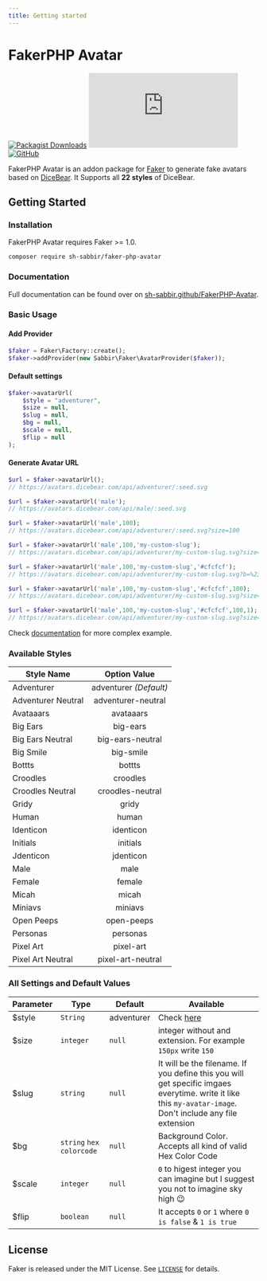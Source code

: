 ```yaml
---
title: Getting started
---
```

# FakerPHP Avatar

[![Packagist Downloads](https://img.shields.io/packagist/dt/sh-sabbir/faker-php-avatar?style=for-the-badge)](https://packagist.org/packages/sh-sabbir/faker-php-avatar) ![GitHub file size in bytes](https://img.shields.io/github/size/sh-sabbir/FakerPHP-Avatar/AvatarProvider.php?style=for-the-badge) [![GitHub](https://img.shields.io/github/license/sh-sabbir/FakerPHP-Avatar?style=for-the-badge)](https://github.com/sh-sabbir/FakerPHP-Avatar/blob/master/LICENSE)

FakerPHP Avatar is an addon package for [Faker](https://github.com/FakerPHP/Faker) to generate fake avatars based on [DiceBear](https://avatars.dicebear.com/). It Supports all **22 styles** of DiceBear.

## Getting Started

### Installation

FakerPHP Avatar requires Faker >= 1.0.

```shell
composer require sh-sabbir/faker-php-avatar
```

### Documentation

Full documentation can be found over on [sh-sabbir.github/FakerPHP-Avatar](https://sh-sabbir.github/FakerPHP-Avatar).

### Basic Usage

#### Add Provider

```php
$faker = Faker\Factory::create();
$faker->addProvider(new Sabbir\Faker\AvatarProvider($faker));
```


#### Default settings
```php
$faker->avatarUrl(
    $style = "adventurer", 
    $size = null, 
    $slug = null, 
    $bg = null, 
    $scale = null, 
    $flip = null
);
```


#### Generate Avatar URL

```php
$url = $faker->avatarUrl();  
// https://avatars.dicebear.com/api/adventurer/:seed.svg

$url = $faker->avatarUrl('male');  
// https://avatars.dicebear.com/api/male/:seed.svg

$url = $faker->avatarUrl('male',100);  
// https://avatars.dicebear.com/api/adventurer/:seed.svg?size=100

$url = $faker->avatarUrl('male',100,'my-custom-slug');  
// https://avatars.dicebear.com/api/adventurer/my-custom-slug.svg?size=100

$url = $faker->avatarUrl('male',100,'my-custom-slug','#cfcfcf');  
// https://avatars.dicebear.com/api/adventurer/my-custom-slug.svg?b=%23cfcfcf&size=100

$url = $faker->avatarUrl('male',100,'my-custom-slug','#cfcfcf',100);  
// https://avatars.dicebear.com/api/adventurer/my-custom-slug.svg?size=100&b=%23cfcfcf&scale=100

$url = $faker->avatarUrl('male',100,'my-custom-slug','#cfcfcf',100,1);  
// https://avatars.dicebear.com/api/adventurer/my-custom-slug.svg?size=100&b=%23cfcfcf&scale=100&flip=1

```

Check [documentation](https://sh-sabbir.github/FakerPHP-Avatar) for more complex example.

### Available Styles

| Style Name         	| Option Value 	        |
|--------------------	|:---------------------:|
| Adventurer         	| adventurer *(Default)*|
| Adventurer Neutral 	| adventurer-neutral    |
| Avataaars          	| avataaars	            |
| Big Ears           	| big-ears   	        |
| Big Ears Neutral   	| big-ears-neutral      |
| Big Smile          	| big-smile    	        |
| Bottts             	| bottts       	        |
| Croodles           	| croodles     	        |
| Croodles Neutral   	| croodles-neutral      |
| Gridy              	| gridy     	        |
| Human                	| human        	        |
| Identicon         	| identicon             |
| Initials          	| initials   	        |
| Jdenticon         	| jdenticon   	        |
| Male                	| male       	        |
| Female            	| female    	        |
| Micah              	| micah        	        |
| Miniavs            	| miniavs      	        |
| Open Peeps           	| open-peeps   	        |
| Personas          	| personas              |
| Pixel Art           	| pixel-art             |
| Pixel Art Neutral    	| pixel-art-neutral	    |



### All Settings and Default Values

| Parameter 	| Type 	                   | Default 	| Available 	|
|-----------	|------------------------- |---------	|-----------	|
| $style        | `String`                 | adventurer | Check [here](#available-styles)         	|
| $size         | `integer`                | `null`    	| integer without and extension. For example `150px` write `150`           |
| $slug         | `string`     	           | `null`     | It will be the filename. If you define this you will get specific imgaes everytime. write it like this `my-avatar-image`. Don't include any file extension     	|
| $bg          	| `string` `hex colorcode` | `null`    	| Background Color. Accepts all kind of valid Hex Color Code          	|
| $scale        | `integer`     	       | `null`    	| `0` to higest integer you can imagine but I suggest you not to imagine sky high 😉 |
| $flip         | `boolean`    	           | `null`    	| It accepts `0` or `1` where `0 is false` & `1 is true`          	|


## License

Faker is released under the MIT License. See [`LICENSE`](LICENSE) for details.
